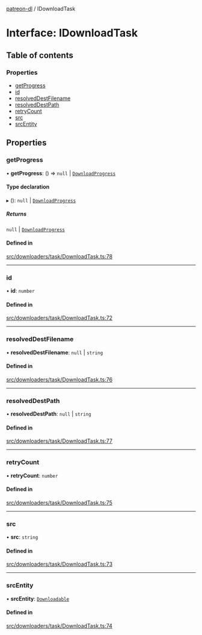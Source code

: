 [patreon-dl](../README.md) / IDownloadTask

# Interface: IDownloadTask

## Table of contents

### Properties

- [getProgress](IDownloadTask.md#getprogress)
- [id](IDownloadTask.md#id)
- [resolvedDestFilename](IDownloadTask.md#resolveddestfilename)
- [resolvedDestPath](IDownloadTask.md#resolveddestpath)
- [retryCount](IDownloadTask.md#retrycount)
- [src](IDownloadTask.md#src)
- [srcEntity](IDownloadTask.md#srcentity)

## Properties

### getProgress

• **getProgress**: () => ``null`` \| [`DownloadProgress`](DownloadProgress.md)

#### Type declaration

▸ (): ``null`` \| [`DownloadProgress`](DownloadProgress.md)

##### Returns

``null`` \| [`DownloadProgress`](DownloadProgress.md)

#### Defined in

[src/downloaders/task/DownloadTask.ts:78](https://github.com/patrickkfkan/patreon-dl/blob/980a638/src/downloaders/task/DownloadTask.ts#L78)

___

### id

• **id**: `number`

#### Defined in

[src/downloaders/task/DownloadTask.ts:72](https://github.com/patrickkfkan/patreon-dl/blob/980a638/src/downloaders/task/DownloadTask.ts#L72)

___

### resolvedDestFilename

• **resolvedDestFilename**: ``null`` \| `string`

#### Defined in

[src/downloaders/task/DownloadTask.ts:76](https://github.com/patrickkfkan/patreon-dl/blob/980a638/src/downloaders/task/DownloadTask.ts#L76)

___

### resolvedDestPath

• **resolvedDestPath**: ``null`` \| `string`

#### Defined in

[src/downloaders/task/DownloadTask.ts:77](https://github.com/patrickkfkan/patreon-dl/blob/980a638/src/downloaders/task/DownloadTask.ts#L77)

___

### retryCount

• **retryCount**: `number`

#### Defined in

[src/downloaders/task/DownloadTask.ts:75](https://github.com/patrickkfkan/patreon-dl/blob/980a638/src/downloaders/task/DownloadTask.ts#L75)

___

### src

• **src**: `string`

#### Defined in

[src/downloaders/task/DownloadTask.ts:73](https://github.com/patrickkfkan/patreon-dl/blob/980a638/src/downloaders/task/DownloadTask.ts#L73)

___

### srcEntity

• **srcEntity**: [`Downloadable`](../README.md#downloadable)

#### Defined in

[src/downloaders/task/DownloadTask.ts:74](https://github.com/patrickkfkan/patreon-dl/blob/980a638/src/downloaders/task/DownloadTask.ts#L74)
